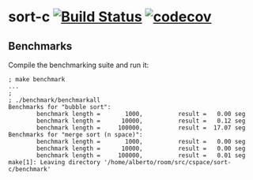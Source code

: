 # sort-c [![Build Status](https://travis-ci.org/alcortesm/sort-c.svg?branch=master)](https://travis-ci.org/alcortesm/sort-c) [![codecov](https://codecov.io/gh/alcortesm/sort-c/branch/master/graph/badge.svg)](https://codecov.io/gh/alcortesm/sort-c)

## Benchmarks

Compile the benchmarking suite and run it:

```
; make benchmark
...
;
; ./benchmark/benchmarkall
Benchmarks for "bubble sort":
        benchmark length =       1000,          result =   0.00 seg
        benchmark length =      10000,          result =   0.12 seg
        benchmark length =     100000,          result =  17.07 seg
Benchmarks for "merge sort (n space)":
        benchmark length =       1000,          result =   0.00 seg
        benchmark length =      10000,          result =   0.00 seg
        benchmark length =     100000,          result =   0.01 seg
make[1]: Leaving directory '/home/alberto/room/src/cspace/sort-c/benchmark'
```

